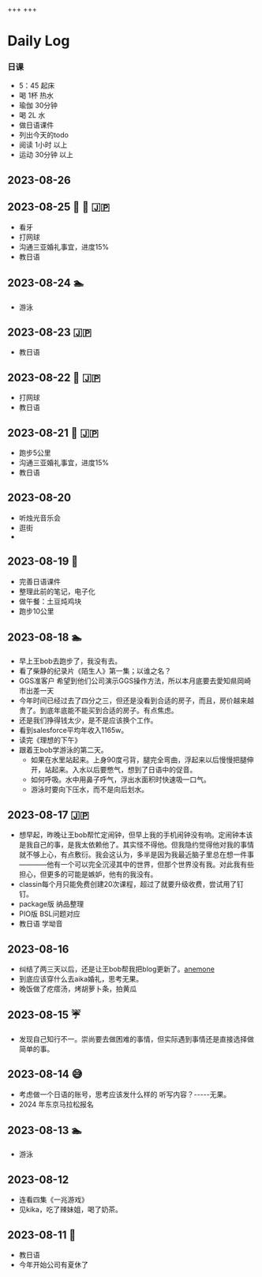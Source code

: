 +++
+++
# Daily Log
### 日课
 - 5：45 起床
 - 喝 1杯 热水
 - 瑜伽 30分钟
 - 喝 2L 水
 - 做日语课件
 - 列出今天的todo
 - 阅读 1小时 以上
 - 运动 30分钟 以上

## 2023-08-26 
## 2023-08-25 🦷 🎾 🇯🇵
- 看牙
- 打网球
- 沟通三亚婚礼事宜，进度15%
- 教日语
## 2023-08-24 🏊
- 游泳
## 2023-08-23 🇯🇵
- 教日语
## 2023-08-22 🎾 🇯🇵
- 打网球
- 教日语
## 2023-08-21 🏃 🇯🇵
- 跑步5公里
- 沟通三亚婚礼事宜，进度15%
- 教日语
## 2023-08-20
- 听烛光音乐会
- 逛街
- 
## 2023-08-19 🏃
- 完善日语课件
- 整理此前的笔记，电子化
- 做午餐：土豆炖鸡块
- 跑步10公里
## 2023-08-18 🏊
- 早上王bob去跑步了，我没有去。
- 看了柴静的纪录片《陌生人》第一集；以谁之名？
- GGS准客户 希望到他们公司演示GGS操作方法，所以本月底要去愛知県岡崎市出差一天
- 今年时间已经过去了四分之三，但还是没看到合适的房子，而且，房价越来越贵了。到底年底能不能买到合适的房子。有点焦虑。
- 还是我们挣得钱太少，是不是应该换个工作。
- 看到salesforce平均年收入1165w。
- 读完《理想的下午》
- 跟着王bob学游泳的第二天。
  - 如果在水里站起来。上身90度弓背，腿完全弯曲，浮起来以后慢慢把腿伸开，站起来。入水以后要憋气，想到了日语中的促音。
  - 如何呼吸。水中用鼻子呼气，浮出水面积时快速吸一口气。
  - 游泳时要向下压水，而不是向后划水。
## 2023-08-17 🇯🇵
- 想早起，昨晚让王bob帮忙定闹钟，但早上我的手机闹钟没有响。定闹钟本该是我自己的事，是我太依赖他了。其实怪不得他。但我隐约觉得他对我的事情就不够上心，有点敷衍。我会这认为，多半是因为我最近脑子里总在想一件事————他有一个可以完全沉浸其中的世界，但那个世界没有我。对此我有些担心，但更多的可能是嫉妒，他有的我没有。
- classin每个月只能免费创建20次课程，超过了就要升级收费，尝试用了钉钉。
- package版 纳品整理 
- PIO版 BSL问题对应 
- 教日语 学坳音
## 2023-08-16 
- 纠结了两三天以后，还是让王bob帮我把blog更新了。[anemone](https://www.getzola.org/themes/anemone/)
- 到底应该穿什么去aika婚礼，思考无果。
- 晚饭做了疙瘩汤，烤胡萝卜条，拍黄瓜
## 2023-08-15 ☔️
- 发现自己知行不一。崇尚要去做困难的事情，但实际遇到事情还是直接选择做简单的事。
## 2023-08-14 😅
- 考虑做一个日语的账号，思考应该发什么样的 听写内容？-----无果。
- 2024 年东京马拉松报名
## 2023-08-13 🏊
- 游泳
## 2023-08-12 
- 连看四集《一兆游戏》
- 见kika，吃了辣妹姐，喝了奶茶。
## 2023-08-11 🎾
- 教日语
- 今年开始公司有夏休了

